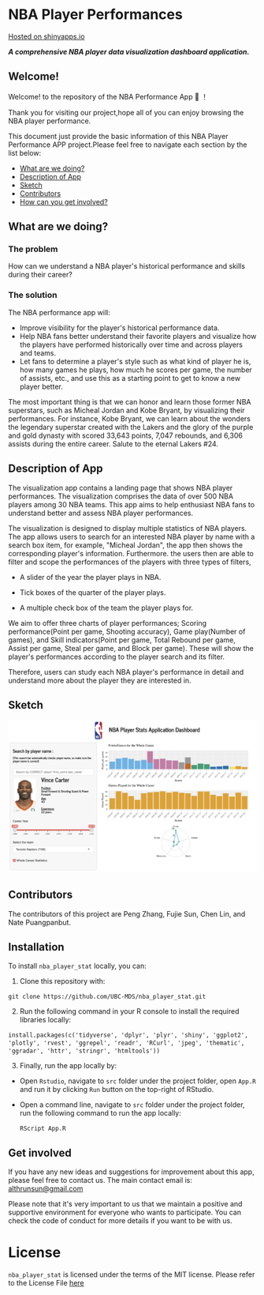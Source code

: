 # NBA Player Performances 

[Hosted on shinyapps.io](https://cchchechen.shinyapps.io/NBA_Player_Stats/ )

***A comprehensive NBA player data visualization dashboard application.***

## Welcome!

Welcome! to the repository of the NBA Performance App  :confetti_ball:  ！

Thank you for visiting our project,hope all of you can enjoy browsing the NBA player performance.

This document just provide the basic information of this NBA Player Performance APP project.Please feel free to navigate each section by the list below: 

* [What are we doing?](#what-are-we-doing)
* [Description of App](#description-of-app)
* [Sketch](#sketch)
* [Contributors](#contributors)
* [How can you get involved?](#get-involved)

## What are we doing?

### The problem

How can we understand a NBA player's historical performance and skills during their career?


### The solution

The NBA performance app will:

* Improve visibility for the player's historical performance data.
* Help NBA fans better understand their favorite players and visualize how the players have performed historically over time and across players and teams.
* Let fans to determine a player's style such as what kind of player he is, how many games he plays, how much he scores per game, the number of assists, etc., and use this as a starting point to get to know a new player better. 

The most important thing is that we can honor and learn those former NBA superstars, such as Micheal Jordan and Kobe Bryant, by visualizing their performances. For instance, Kobe Bryant, we can learn about the wonders the legendary superstar created with the Lakers and the glory of the purple and gold dynasty with scored 33,643 points, 7,047 rebounds, and 6,306 assists during the entire career. Salute to the eternal Lakers #24.

## Description of App

The visualization app contains a landing page that shows NBA player performances. The visualization comprises the data of over 500 NBA players among 30 NBA teams. This app aims to help enthusiast NBA fans to understand better and assess NBA player performances.

The visualization is designed to display multiple statistics of NBA players. The app allows users to search for an interested NBA player by name with a search box item, for example, "Micheal Jordan", the app then shows the corresponding player's information. Furthermore. the users then are able to filter and scope the performances of the players with three types of filters,

- A slider of the year the player plays in NBA. 

- Tick boxes of the quarter of the player plays.

- A multiple check box of the team the player plays for. 

We aim to offer three charts of player performances; Scoring performance(Point per game, Shooting accuracy), Game play(Number of games), and Skill indicators(Point per game, Total Rebound per game, Assist per game, Steal per game, and Block per game). These will show the player's performances according to the player search and its filter.

Therefore, users can study each NBA player's performance in detail and understand more about the player they are interested in.


## Sketch
<img src="img/dashboard_design_version2.png">

## Contributors
The contributors of this project are Peng Zhang, Fujie Sun, Chen Lin, and Nate Puangpanbut.

## Installation

To install `nba_player_stat` locally, you can:

1. Clone this repository with:

```
git clone https://github.com/UBC-MDS/nba_player_stat.git
```

2. Run the following command in your R console to install the required libraries locally:

```{r}
install.packages(c('tidyverse', 'dplyr', 'plyr', 'shiny', 'ggplot2', 'plotly', 'rvest', 'ggrepel', 'readr', 'RCurl', 'jpeg', 'thematic', 'ggradar', 'httr', 'stringr', 'htmltools'))
```

3. Finally, run the app locally by: 

- Open `Rstudio`, navigate to `src` folder under the project folder, open `App.R` and run it by clicking `Run` button on the top-right of RStudio.

- Open a command line, navigate to `src` folder under the project folder, run the following command to run the app locally:
    ```
    RScript App.R
    ```

## Get involved

If you have any new ideas and suggestions for improvement about this app, please feel free to contact us. The main contact email is: althrunsun@gmail.com

Please note that it's very important to us that we maintain a positive and supportive environment for everyone who wants to participate. You can check the code of conduct for more details if you want to be with us.

# License
`nba_player_stat` is licensed under the terms of the MIT license.
Please refer to the License File [here](https://github.com/UBC-MDS/nba_player_stat/blob/main/LICENSE)
